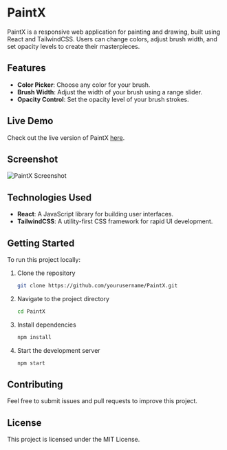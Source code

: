 # PaintX

PaintX is a responsive web application for painting and drawing, built using React and TailwindCSS. Users can change colors, adjust brush width, and set opacity levels to create their masterpieces.

## Features

- **Color Picker**: Choose any color for your brush.
- **Brush Width**: Adjust the width of your brush using a range slider.
- **Opacity Control**: Set the opacity level of your brush strokes.

## Live Demo

Check out the live version of PaintX [here](https://tumansutradhar-paintx.netlify.app/).

## Screenshot

![PaintX Screenshot](https://github.com/user-attachments/assets/c4a7d593-0f42-4340-93ae-4aedfe0a5bef)

## Technologies Used

- **React**: A JavaScript library for building user interfaces.
- **TailwindCSS**: A utility-first CSS framework for rapid UI development.

## Getting Started

To run this project locally:

1. Clone the repository
   ```sh
   git clone https://github.com/yourusername/PaintX.git
   ```
2. Navigate to the project directory
   ```sh
   cd PaintX
   ```
3. Install dependencies
   ```sh
   npm install
   ```
4. Start the development server
   ```sh
   npm start
   ```

## Contributing

Feel free to submit issues and pull requests to improve this project.

## License

This project is licensed under the MIT License.
